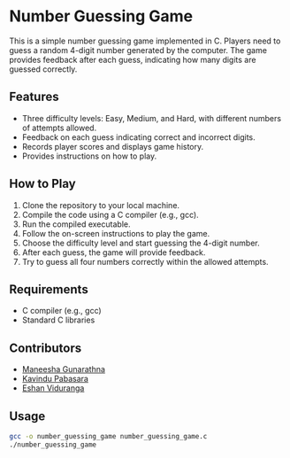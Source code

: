 # Number Guessing Game

This is a simple number guessing game implemented in C. Players need to guess a random 4-digit number generated by the computer. The game provides feedback after each guess, indicating how many digits are guessed correctly.

## Features

- Three difficulty levels: Easy, Medium, and Hard, with different numbers of attempts allowed.
- Feedback on each guess indicating correct and incorrect digits.
- Records player scores and displays game history.
- Provides instructions on how to play.

## How to Play

1. Clone the repository to your local machine.
2. Compile the code using a C compiler (e.g., gcc).
3. Run the compiled executable.
4. Follow the on-screen instructions to play the game.
5. Choose the difficulty level and start guessing the 4-digit number.
6. After each guess, the game will provide feedback.
7. Try to guess all four numbers correctly within the allowed attempts.

## Requirements

- C compiler (e.g., gcc)
- Standard C libraries

## Contributors

- [Maneesha Gunarathna](https://github.com/maneeshaYasinth)
- [Kavindu Pabasara](https://www.linkedin.com/in/kavindu-pabasara-66a18125b/)
- [Eshan Viduranga](https://www.linkedin.com/in/eshan-viduranga-1284282b0/)

## Usage

```bash
gcc -o number_guessing_game number_guessing_game.c
./number_guessing_game
